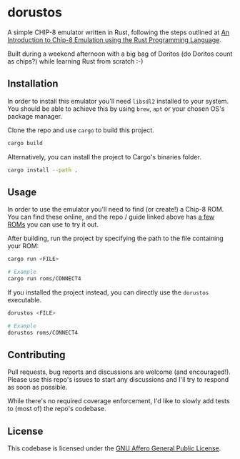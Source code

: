 # dorustos

A simple CHIP-8 emulator written in Rust, following the steps outlined at [An Introduction to Chip-8 Emulation using the Rust Programming Language](https://github.com/aquova/chip8-book).

Built during a weekend afternoon with a big bag of Doritos (do Doritos count as chips?) while learning Rust from scratch :-)

## Installation

In order to install this emulator you'll need `libsdl2` installed to your system. You should be able to achieve this by using `brew`, `apt` or your chosen OS's package manager.

Clone the repo and use `cargo` to build this project.

```bash
cargo build
```

Alternatively, you can install the project to Cargo's binaries folder.

```bash
cargo install --path .
```

## Usage

In order to use the emulator you'll need to find (or create!) a Chip-8 ROM. You can find these online, and the repo / guide linked above has [a few ROMs](https://github.com/aquova/chip8-book/tree/master/roms) you can use to try it out.

After building, run the project by specifying the path to the file containing your ROM:

```bash
cargo run <FILE>

# Example
cargo run roms/CONNECT4
```

If you installed the project instead, you can directly use the `dorustos` executable.

```bash
dorustos <FILE>

# Example
dorustos roms/CONNECT4
```

## Contributing

Pull requests, bug reports and discussions are welcome (and encouraged!). Please use this repo's issues to start any discussions and I'll try to respond as soon as possible.

While there's no required coverage enforcement, I'd like to slowly add tests to (most of) the repo's codebase.

## License

This codebase is licensed under the [GNU Affero General Public License](./LICENSE).

